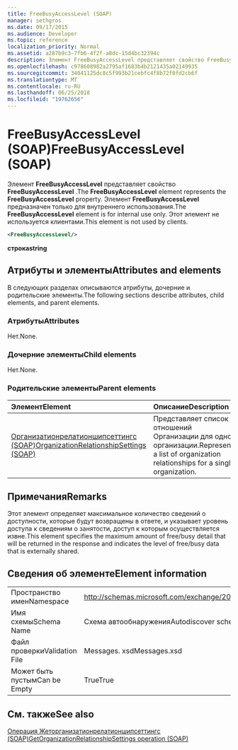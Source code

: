 ```yaml
---
title: FreeBusyAccessLevel (SOAP)
manager: sethgros
ms.date: 09/17/2015
ms.audience: Developer
ms.topic: reference
localization_priority: Normal
ms.assetid: a287b9c3-7fb6-4f2f-a8dc-15d4bc32394c
description: Элемент FreeBusyAccessLevel представляет свойство FreeBusyAccessLevel. Элемент FreeBusyAccessLevel предназначен только для внутреннего использования. Этот элемент не используется клиентами.
ms.openlocfilehash: c978608982a2795af1683b4b2121435a02149935
ms.sourcegitcommit: 34041125dc8c5f993b21cebfc4f8b72f0fd2cb6f
ms.translationtype: MT
ms.contentlocale: ru-RU
ms.lasthandoff: 06/25/2018
ms.locfileid: "19762656"
---
```

# <a name="freebusyaccesslevel-soap"></a><span data-ttu-id="73f4c-105">FreeBusyAccessLevel (SOAP)</span><span class="sxs-lookup"><span data-stu-id="73f4c-105">FreeBusyAccessLevel (SOAP)</span></span>

<span data-ttu-id="73f4c-106">Элемент **FreeBusyAccessLevel** представляет свойство **FreeBusyAccessLevel** .</span><span class="sxs-lookup"><span data-stu-id="73f4c-106">The **FreeBusyAccessLevel** element represents the **FreeBusyAccessLevel** property.</span></span> <span data-ttu-id="73f4c-107">Элемент **FreeBusyAccessLevel** предназначен только для внутреннего использования.</span><span class="sxs-lookup"><span data-stu-id="73f4c-107">The **FreeBusyAccessLevel** element is for internal use only.</span></span> <span data-ttu-id="73f4c-108">Этот элемент не используется клиентами.</span><span class="sxs-lookup"><span data-stu-id="73f4c-108">This element is not used by clients.</span></span> 
  
```XML
<FreeBusyAccessLevel/>
```

 <span data-ttu-id="73f4c-109">**строка**</span><span class="sxs-lookup"><span data-stu-id="73f4c-109">**string**</span></span>
## <a name="attributes-and-elements"></a><span data-ttu-id="73f4c-110">Атрибуты и элементы</span><span class="sxs-lookup"><span data-stu-id="73f4c-110">Attributes and elements</span></span>

<span data-ttu-id="73f4c-111">В следующих разделах описываются атрибуты, дочерние и родительские элементы.</span><span class="sxs-lookup"><span data-stu-id="73f4c-111">The following sections describe attributes, child elements, and parent elements.</span></span>
  
### <a name="attributes"></a><span data-ttu-id="73f4c-112">Атрибуты</span><span class="sxs-lookup"><span data-stu-id="73f4c-112">Attributes</span></span>

<span data-ttu-id="73f4c-113">Нет.</span><span class="sxs-lookup"><span data-stu-id="73f4c-113">None.</span></span>
  
### <a name="child-elements"></a><span data-ttu-id="73f4c-114">Дочерние элементы</span><span class="sxs-lookup"><span data-stu-id="73f4c-114">Child elements</span></span>

<span data-ttu-id="73f4c-115">Нет.</span><span class="sxs-lookup"><span data-stu-id="73f4c-115">None.</span></span>
  
### <a name="parent-elements"></a><span data-ttu-id="73f4c-116">Родительские элементы</span><span class="sxs-lookup"><span data-stu-id="73f4c-116">Parent elements</span></span>

|<span data-ttu-id="73f4c-117">**Элемент**</span><span class="sxs-lookup"><span data-stu-id="73f4c-117">**Element**</span></span>|<span data-ttu-id="73f4c-118">**Описание**</span><span class="sxs-lookup"><span data-stu-id="73f4c-118">**Description**</span></span>|
|:-----|:-----|
|[<span data-ttu-id="73f4c-119">Организатионрелатионшипсеттингс (SOAP)</span><span class="sxs-lookup"><span data-stu-id="73f4c-119">OrganizationRelationshipSettings (SOAP)</span></span>](organizationrelationshipsettings-soap.md) <br/> |<span data-ttu-id="73f4c-120">Представляет список отношений Организации для одной организации.</span><span class="sxs-lookup"><span data-stu-id="73f4c-120">Represents a list of organization relationships for a single organization.</span></span>  <br/> |
   
## <a name="remarks"></a><span data-ttu-id="73f4c-121">Примечания</span><span class="sxs-lookup"><span data-stu-id="73f4c-121">Remarks</span></span>

<span data-ttu-id="73f4c-122">Этот элемент определяет максимальное количество сведений о доступности, которые будут возвращены в ответе, и указывает уровень доступа к сведениям о занятости, доступ к которым осуществляется извне.</span><span class="sxs-lookup"><span data-stu-id="73f4c-122">This element specifies the maximum amount of free/busy detail that will be returned in the response and indicates the level of free/busy data that is externally shared.</span></span> 
  
## <a name="element-information"></a><span data-ttu-id="73f4c-123">Сведения об элементе</span><span class="sxs-lookup"><span data-stu-id="73f4c-123">Element information</span></span>

|||
|:-----|:-----|
|<span data-ttu-id="73f4c-124">Пространство имен</span><span class="sxs-lookup"><span data-stu-id="73f4c-124">Namespace</span></span>  <br/> |http://schemas.microsoft.com/exchange/2010/Autodiscover  <br/> |
|<span data-ttu-id="73f4c-125">Имя схемы</span><span class="sxs-lookup"><span data-stu-id="73f4c-125">Schema Name</span></span>  <br/> |<span data-ttu-id="73f4c-126">Схема автообнаружения</span><span class="sxs-lookup"><span data-stu-id="73f4c-126">Autodiscover schema</span></span>  <br/> |
|<span data-ttu-id="73f4c-127">Файл проверки</span><span class="sxs-lookup"><span data-stu-id="73f4c-127">Validation File</span></span>  <br/> |<span data-ttu-id="73f4c-128">Messages. xsd</span><span class="sxs-lookup"><span data-stu-id="73f4c-128">Messages.xsd</span></span>  <br/> |
|<span data-ttu-id="73f4c-129">Может быть пустым</span><span class="sxs-lookup"><span data-stu-id="73f4c-129">Can be Empty</span></span>  <br/> |<span data-ttu-id="73f4c-130">True</span><span class="sxs-lookup"><span data-stu-id="73f4c-130">True</span></span>  <br/> |
   
## <a name="see-also"></a><span data-ttu-id="73f4c-131">См. также</span><span class="sxs-lookup"><span data-stu-id="73f4c-131">See also</span></span>



[<span data-ttu-id="73f4c-132">Операция Жеторганизатионрелатионшипсеттингс (SOAP)</span><span class="sxs-lookup"><span data-stu-id="73f4c-132">GetOrganizationRelationshipSettings operation (SOAP)</span></span>](getorganizationrelationshipsettings-operation-soap.md)

